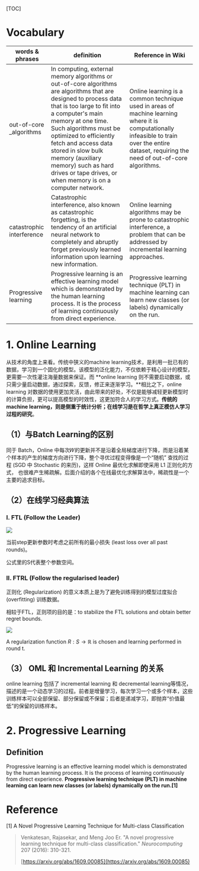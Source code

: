 [TOC]

# Vocabulary

| words & phrases           | definition                                                   | Reference in Wiki                                            |
| ------------------------- | ------------------------------------------------------------ | ------------------------------------------------------------ |
| out-of-core _algorithms   | In computing, external memory algorithms or out-of-core algorithms are algorithms that are designed to process data that is too large to fit into a computer's main memory at one time. Such algorithms must be optimized to efficiently fetch and access data stored in slow bulk memory (auxiliary memory) such as hard drives or tape drives, or when memory is on a computer network. | Online learning is a common technique used in areas of machine learning where it is computationally infeasible to train over the entire dataset, requiring the need of out-of-core algorithms. |
| catastrophic interference | Catastrophic interference, also known as catastrophic forgetting, is the tendency of an artificial neural network to completely and abruptly forget previously learned information upon learning new information. | Online learning algorithms may be prone to catastrophic interference, a problem that can be addressed by incremental learning approaches. |
| Progressive learning      | Progressive learning is an effective learning model which is demonstrated by the human learning process. It is the process of learning continuously from direct experience. | Progressive learning technique (PLT) in machine learning can learn new classes (or labels) dynamically on the run. |







# 1. Online Learning

从技术的角度上来看。传统中狭义的machine learning技术，是利用一批已有的数据，学习到一个固化的模型。该模型的泛化能力，不仅依赖于精心设计的模型，更需要一次性灌注海量数据来保证。而 **online learning 则不需要启动数据，或只需少量启动数据，通过探索，反馈，修正来逐渐学习。**相比之下，online learning 对数据的使用更加灵活，由此带来的好处，不仅是能够减轻更新模型时的计算负担，更可以提高模型的时效性，这更加符合人的学习方式。**传统的machine learning，则是侧重于统计分析；在线学习是在哲学上真正模仿人学习过程的研究**。

## （1）与Batch Learning的区别

同于 Batch，Online 中每次𝑊的更新并不是沿着全局梯度进行下降，而是沿着某个样本的产生的梯度方向进行下降，整个寻优过程变得像是一个“随机” 查找的过程 (SGD 中 Stochastic 的来历)，这样 Online 最优化求解即使采用 L1 正则化的方式， 也很难产生稀疏解。后面介绍的各个在线最优化求解算法中，稀疏性是一个主要的追求目标。

## （2）在线学习经典算法

### I. FTL (Follow the Leader)

![](https://wikimedia.org/api/rest_v1/media/math/render/svg/ceade2d09ce6f405180e085f4a021a5db8d8bb04)

当前step更新参数时考虑之前所有的最小损失 (least loss over all past rounds)。

公式里的S代表整个参数空间。

### II. FTRL (Follow the regularised leader)

正则化 (Regularization) 的意义本质上是为了避免训练得到的模型过度拟合(overfitting) 训练数据。

相较于FTL，正则项的目的是：to stabilize the FTL solutions and obtain better regret bounds.

![](https://wikimedia.org/api/rest_v1/media/math/render/svg/5a43f1cf74fd1e4e8462c14833db3d0911e21b5b)

A regularization function $R: S\rightarrow \mathbb {R}$ is chosen and learning performed in round t.

## （3） OML 和 Incremental Learning 的关系

online learning 包括了 incremental learning 和 decremental learning等情况，描述的是一个动态学习的过程。前者是增量学习，每次学习一个或多个样本，这些训练样本可以全部保留、部分保留或不保留；后者是递减学习，即抛弃“价值最低”的保留的训练样本。





# 2. Progressive Learning

## Definition

Progressive learning is an effective learning model which is demonstrated by the human learning process. It is the process of learning continuously from direct experience. **Progressive learning technique (PLT) in machine learning can learn new classes (or labels) dynamically on the run.[1]**









# Reference

[1] A Novel Progressive Learning Technique for Multi-class Classification

> Venkatesan, Rajasekar, and Meng Joo Er. "A novel progressive learning technique for multi-class classification." *Neurocomputing* 207 (2016): 310-321.
>
> [https://arxiv.org/abs/1609.00085](https://arxiv.org/abs/1609.00085)

